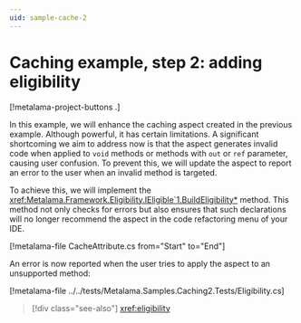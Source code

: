 ```yaml
---
uid: sample-cache-2
---
```


# Caching example, step 2: adding eligibility

[!metalama-project-buttons .]

In this example, we will enhance the caching aspect created in the previous example. Although powerful, it has certain limitations. A significant shortcoming we aim to address now is that the aspect generates invalid code when applied to `void` methods or methods with `out` or `ref` parameter, causing user confusion. To prevent this, we will update the aspect to report an error to the user when an invalid method is targeted.

To achieve this, we will implement the <xref:Metalama.Framework.Eligibility.IEligible`1.BuildEligibility*> method. This method not only checks for errors but also ensures that such declarations will no longer recommend the aspect in the code refactoring menu of your IDE.


[!metalama-file CacheAttribute.cs from="Start" to="End"]

An error is now reported when the user tries to apply the aspect to an unsupported method:

[!metalama-file ../../tests/Metalama.Samples.Caching2.Tests/Eligibility.cs]

> [!div class="see-also"]
> <xref:eligibility>
